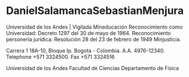 # DanielSalamancaSebastianMenjura
Universidad de los Andes | Vigilada Mineducación Reconocimiento como Universidad: Decreto 1297 del 30 de mayo de 1964. Reconocimiento personería jurídica: Resolución 28 del 23 de febrero de 1949 Minjusticia.

Carrera 1 18A-10, Bloque Ip. Bogota - Colombia. A.A. 4976-12340.
Telephone +571 3324500. Fax +571 3324516

Universidad de los Andes Facultad de Ciencias Departamento de Física
